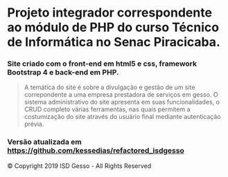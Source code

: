 # Projeto integrador correspondente ao módulo de PHP do curso Técnico de Informática no Senac Piracicaba.

### Site criado com o front-end em html5 e css, framework Bootstrap 4 e back-end em PHP.

> A temática do site é sobre a divulgação e gestão de um site correpondente a uma empresa prestadora de serviços em gesso.
>O sistema administrativo do site apresenta em suas funcionalidades, o CRUD completo várias ferramentas, nas quais permitem a costumização do site através do usuário final mediante autenticação prévia.

### Versão atualizada em https://github.com/kessedias/refactored_isdgesso

© Copyright 2019 ISD Gesso - All Rights Reserved 
